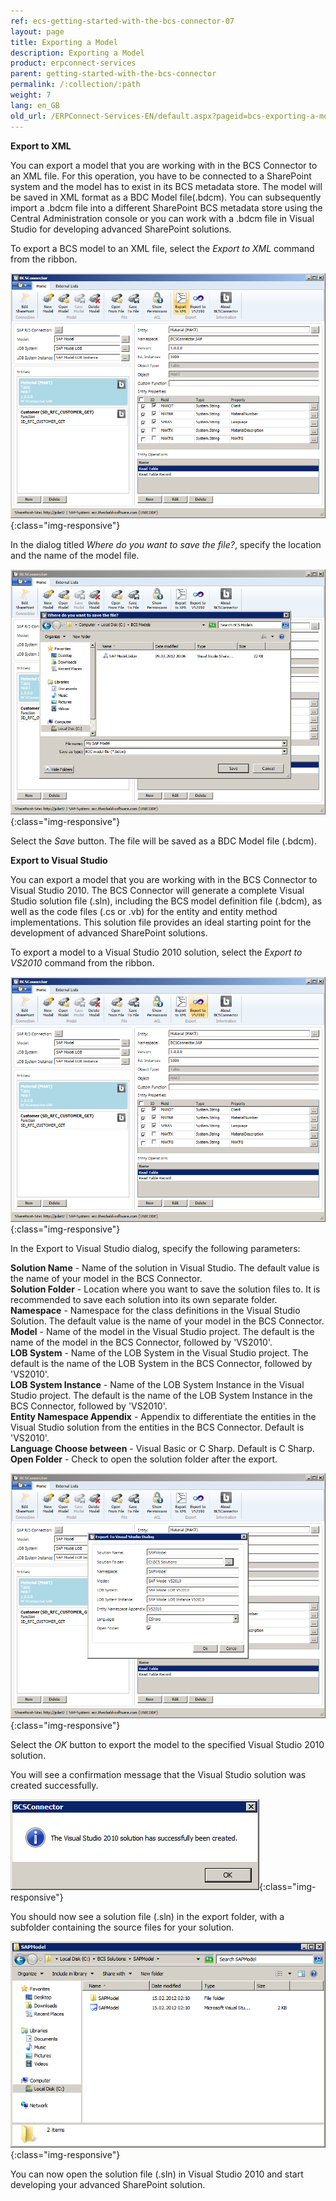 ```yaml
---
ref: ecs-getting-started-with-the-bcs-connector-07
layout: page
title: Exporting a Model
description: Exporting a Model
product: erpconnect-services
parent: getting-started-with-the-bcs-connector
permalink: /:collection/:path
weight: 7
lang: en_GB
old_url: /ERPConnect-Services-EN/default.aspx?pageid=bcs-exporting-a-model
---
```


**Export to XML**

You can export a model that you are working with in the BCS Connector to an XML file. For this operation, you have to be connected to a SharePoint system and the model has to exist in its BCS metadata store. The model will be saved in XML format as a BDC Model file(.bdcm). You can subsequently import a .bdcm file into a different SharePoint BCS metadata store using the Central Administration console or you can work with a .bdcm file in Visual Studio for developing advanced SharePoint solutions.

To export a BCS model to an XML file, select the *Export to XML* command from the ribbon.

![BCS-Export-XML-01](/img/content/BCS-Export-XML-01.png){:class="img-responsive"}

In the dialog titled *Where do you want to save the file?*, specify the location and the name of the model file.

![BCS-Export-XML-02](/img/content/BCS-Export-XML-02.png){:class="img-responsive"}

Select the *Save* button. The file will be saved as a BDC Model file (.bdcm).


**Export to Visual Studio**

You can export a model that you are working with in the BCS Connector to Visual Studio 2010. The BCS Connector will generate a complete Visual Studio solution file (.sln), including the BCS model definition file (.bdcm), as well as the code files (.cs or .vb) for the entity and entity method implementations. This solution file provides an ideal starting point for the development of advanced SharePoint solutions.

To export a model to a Visual Studio 2010 solution, select the *Export to VS2010* command from the ribbon.

![BCS-Export-Visual-Studio-01](/img/content/BCS-Export-Visual-Studio-01.png){:class="img-responsive"}

In the Export to Visual Studio dialog, specify the following parameters:


**Solution Name** -	Name of the solution in Visual Studio. The default value is the name of your model in the BCS Connector.<br>
**Solution Folder** -	Location where you want to save the solution files to. It is recommended to save each solution into its own separate folder.<br>
**Namespace** -	Namespace for the class definitions in the Visual Studio Solution. The default value is the name of your model in the BCS Connector.<br>
**Model** -	Name of the model in the Visual Studio project. The default is the name of the model in the BCS Connector, followed by 'VS2010'.<br>
**LOB System** -	Name of the LOB System in the Visual Studio project. The default is the name of the LOB System in the BCS Connector, followed by 'VS2010'.<br>
**LOB System Instance** -	Name of the LOB System Instance in the Visual Studio project. The default is the name of the LOB System Instance in the BCS Connector, followed by 'VS2010'.<br>
**Entity Namespace Appendix** -	Appendix to differentiate the entities in the Visual Studio solution from the entities in the BCS Connector. Default is 'VS2010'.<br>
**Language Choose between** -	Visual Basic or C Sharp. Default is C Sharp.<br>
**Open Folder** -	Check to open the solution folder after the export.

![BCS-Export-Visual-Studio-02](/img/content/BCS-Export-Visual-Studio-02.png){:class="img-responsive"}

Select the *OK* button to export the model to the specified Visual Studio 2010 solution.

You will see a confirmation message that the Visual Studio solution was created successfully.

![BCS-Export-Visual-Studio-03](/img/content/BCS-Export-Visual-Studio-03.png){:class="img-responsive"}

You should now see a solution file (.sln) in the export folder, with a subfolder containing the source files for your solution.

![BCS-Export-Visual-Studio-04](/img/content/BCS-Export-Visual-Studio-04.png){:class="img-responsive"}

You can now open the solution file (.sln) in Visual Studio 2010 and start developing your advanced SharePoint solution.